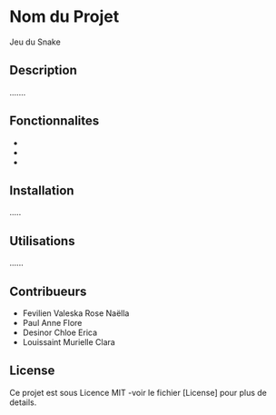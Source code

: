 # Nom du Projet
Jeu du Snake

## Description
.......

## Fonctionnalites

-
-
-

## Installation
.....

## Utilisations
......

## Contribueurs

- Fevilien Valeska Rose Naëlla
- Paul Anne Flore
- Desinor Chloe Erica
- Louissaint Murielle Clara

## License

Ce projet est sous Licence MIT -voir le fichier [License] pour plus de details.
